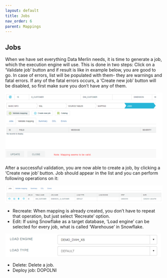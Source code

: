 ```yaml
---
layout: default
title: Jobs
nav_order: 6
parent: Mappings
---
```


## Jobs

When we have set everything Data Merlin needs, it is time to generate a job, which the execution engine will use. This is done in two steps:
Click on a ‘Validate job’ button and if result is like in example below, you are good to go. In case of errors, list will be populated with them- they are warnings and fatal errors. If any of the fatal errors occurs, a ‘Create new job’ button will be disabled, so first make sure you don’t have any of them.

<img src="../../snapshots/mappings_17.PNG">

After a successful validation, you are now able to create a job, by clicking a ‘Create new job’ button. Job should appear in the list and you can perform following operations on it: 

<img src="../../snapshots/mappings_18.PNG">

*	Recreate: When mapping is already created, you don’t have to repeat that operation, but just select ‘Recreate’ option.
*	Edit: If using Snowflake as a target database, ‘Load engine’ can be selected for every job, what is called ‘Warehouse’ in Snowflake.


<img src="../../snapshots/mappings_19.PNG" width="500">

*	Delete: Delete a job.
*	Deploy job: DOPOLNI
